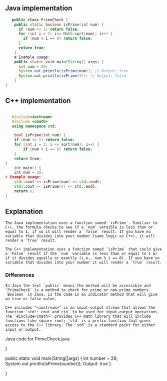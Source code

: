 ## Java implementation

```java
   public class PrimeCheck {
    public static boolean isPrime(int num) {
      if (num <= 1) return false;
      for (int i = 2; i<= Math.sqrt(num); i++) {
        if (num % i == 0) return false;
      }
      return true;  
    }
    # Example usage:
    public static void main(String[] args) {
      int num = 29;
      System.out.println(isPrime(num)); // Output: true
      System.out.println(isPrime(4)); // Output: false
    }
}
```

## C++ implementation


```C++

   #include<iostream>
   #include <cmath>
   using namespace std;

    bool isPrime(int num) {
    if (num <= 1) return false;
    for (int i = 2; i <= sqrt(num); i++) {
        if (num % i == 0) return false;
    }
    return true;
}
    int main() {
    int num = 29;
# Example usage:
    std::cout << isPrime(num) << std::endl;
    std::cout << isPrime(4) << std::endl;
    return 0;
}

```

## Explanation
    The Java implementation uses a function named `isPrime`. Similiar to C++, the formula checks to see if a `num` varaible is less than or equal to 1, if so it will render a `false` result. If you have no variable that divides into your number (same logic as C++), it will render a `true` result.
   
    The C++ implementation uses a function named `isPrime` that could give a `False` result if the `num` variable is less than or equal to 1 or if it divides equally or exactly (i.e., num % i == 0). If you have no variable that divides into your number it will render a `true` result.


    

### Differences

    In Java the text `public` means the method will be accessible and `PrimeCheck` is a method to check for prime or non prime numbers. `Boolean` in Java, is the code is an indicator method that will give an true or false value. 

    C++ includes "<iostream>" is an input-output stream that allows the function `std:: cout and cin` to be used for input-output operations. The `#include<cmath>` provides C++ math library that will include functions like square root; `std` is a prefix function that gives access to the C++ library. The `std` is a standard point for either input or output.
      













































Java code for PrimeCheck.java


}

public static void main(String[]args) {
    int number = 29;
    System.out.printIn(isPrime(number)); Output: true
}


     
}